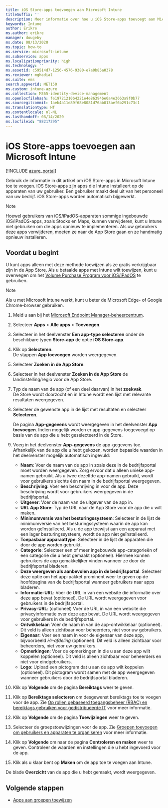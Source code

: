 ```yaml
---
title: iOS Store-apps toevoegen aan Microsoft Intune
titleSuffix: ''
description: Meer informatie over hoe u iOS Store-apps toevoegt aan Microsoft Intune. U kunt op deze manier apps toewijzen als ze gratis in de App Store verkrijgbaar zijn.
keywords: Intune
author: Erikre
ms.author: erikre
manager: dougeby
ms.date: 08/13/2020
ms.topic: how-to
ms.service: microsoft-intune
ms.subservice: apps
ms.localizationpriority: high
ms.technology: ''
ms.assetid: c59514d7-1256-4576-9380-e7a0b85a0378
ms.reviewer: mghadial
ms.suite: ems
search.appverid: MET150
ms.custom: intune-azure
ms.collection: M365-identity-device-management
ms.openlocfilehash: fe19721210b4221e4e86394be0a4e3663a9f0b77
ms.sourcegitcommit: 1aeb4a11e89f68e8081d76ab013aef6b291c73c1
ms.translationtype: HT
ms.contentlocale: nl-NL
ms.lasthandoff: 08/14/2020
ms.locfileid: "88217295"
---
```

# <a name="add-ios-store-apps-to-microsoft-intune"></a>iOS Store-apps toevoegen aan Microsoft Intune

[!INCLUDE [azure_portal](../includes/azure_portal.md)]

Gebruik de informatie in dit artikel om iOS Store-apps in Microsoft Intune toe te voegen. iOS Store-apps zijn apps die Intune installeert op de apparaten van uw gebruiker. Een gebruiker maakt deel uit van het personeel van uw bedrijf. iOS Store-apps worden automatisch bijgewerkt.

>[!NOTE]
>Hoewel gebruikers van iOS/iPadOS-apparaten sommige ingebouwde iOS/iPadOS-apps, zoals Stocks en Maps, kunnen verwijderen, kunt u Intune niet gebruiken om die apps opnieuw te implementeren. Als uw gebruikers deze apps verwijderen, moeten ze naar de App Store gaan en ze handmatig opnieuw installeren.

## <a name="before-you-start"></a>Voordat u begint

U kunt apps alleen met deze methode toewijzen als ze gratis verkrijgbaar zijn in de App Store. Als u betaalde apps met Intune wilt toewijzen, kunt u overwegen om het [Volume Purchase Program voor iOS/iPadOS](vpp-apps-ios.md) te gebruiken.

>[!NOTE]
>Als u met Microsoft Intune werkt, kunt u beter de Microsoft Edge- of Google Chrome-browser gebruiken.

1. Meld u aan bij het [Microsoft Endpoint Manager-beheercentrum](https://go.microsoft.com/fwlink/?linkid=2109431).
2. Selecteer **Apps** > **Alle apps** > **Toevoegen**.
3. Selecteer in het deelvenster **Een app-type selecteren** onder de beschikbare typen **Store-app** de optie **iOS Store-app**.
4. Klik op **Selecteren**.<br>
   De stappen **App toevoegen** worden weergegeven.
5. Selecteer **Zoeken in de App Store**.
6. Selecteer in het deelvenster **Zoeken in de App Store** de landinstelling/regio voor de App Store.
7. Typ de naam van de app (of een deel daarvan) in het **zoekvak**.  
    De Store wordt doorzocht en in Intune wordt een lijst met relevante resultaten weergegeven.
8. Selecteer de gewenste app in de lijst met resultaten en selecteer **Selecteren**.<br>

   De pagina **App-gegevens** wordt weergegeven in het deelvenster **App toevoegen**. Indien mogelijk worden er app-gegevens toegevoegd op basis van de app die u hebt geselecteerd in de Store.

9. Voeg in het deelvenster **App-gegevens** de app-gegevens toe. Afhankelijk van de app die u hebt gekozen, worden bepaalde waarden in het deelvenster mogelijk automatisch ingevuld:
    - **Naam**: Voer de naam van de app in zoals deze in de bedrijfsportal moet worden weergegeven. Zorg ervoor dat u alleen unieke app-namen gebruikt. Als u twee dezelfde app-namen gebruikt, wordt voor gebruikers slechts één naam in de bedrijfsportal weergegeven.
    - **Beschrijving**: Voer een beschrijving in voor de app. Deze beschrijving wordt voor gebruikers weergegeven in de bedrijfsportal.
    - **Uitgever**: Voer de naam van de uitgever van de app in.
    - **URL App Store**: Typ de URL naar de App Store voor de app die u wilt maken.
    - **Minimumversie van het besturingssysteem**: Selecteer in de lijst de minimumversie van het besturingssysteem waarin de app kan worden geïnstalleerd. Als u de app toewijst aan een apparaat met een lager besturingssysteem, wordt de app niet geïnstalleerd.
    - **Toepasbaar apparaattype**: Selecteer in de lijst de apparaten die door de app worden gebruikt.
    - **Categorie**: Selecteer een of meer ingebouwde app-categorieën of een categorie die u hebt gemaakt (optioneel). Hiermee kunnen gebruikers de app gemakkelijker vinden wanneer ze door de bedrijfsportal bladeren.
    - **Deze weergeven als aanbevolen app in de bedrijfsportal**: Selecteer deze optie om het app-pakket prominent weer te geven op de hoofdpagina van de bedrijfsportal wanneer gebruikers naar apps bladeren.
    - **Informatie-URL**: Voer de URL in van een website die informatie over deze app bevat (optioneel). De URL wordt weergegeven voor gebruikers in de bedrijfsportal.
    - **Privacy-URL**: (optioneel) Voer de URL in van een website die privacyinformatie over deze app bevat. De URL wordt weergegeven voor gebruikers in de bedrijfsportal.
    - **Ontwikkelaar**: Voer de naam in van de app-ontwikkelaar (optioneel). Dit veld is alleen zichtbaar voor beheerders, niet voor uw gebruikers.
    - **Eigenaar**: Voer een naam in voor de eigenaar van deze app, bijvoorbeeld *Hr-afdeling* (optioneel). Dit veld is alleen zichtbaar voor beheerders, niet voor uw gebruikers.
    - **Opmerkingen**: Voer de opmerkingen in die u aan deze app wilt koppelen (optioneel). Dit veld is alleen zichtbaar voor beheerders en niet voor eindgebruikers.
    - **Logo**: Upload een pictogram dat u aan de app wilt koppelen (optioneel). Dit pictogram wordt samen met de app weergegeven wanneer gebruikers door de bedrijfsportal bladeren.
10. Klik op **Volgende** om de pagina **Bereiktags** weer te geven.
11. Klik op **Bereiktags selecteren** om desgewenst bereiktags toe te voegen voor de app. Zie [Op rollen gebaseerd toegangsbeheer (RBAC) en bereiktags gebruiken voor gedistribueerde IT](../fundamentals/scope-tags.md) voor meer informatie.
12. Klik op **Volgende** om de pagina **Toewijzingen** weer te geven.
13. Selecteer de groepstoewijzingen voor de app. Zie [Groepen toevoegen om gebruikers en apparaten te organiseren](../fundamentals/groups-add.md) voor meer informatie. 
14. Klik op **Volgende** om naar de pagina **Controleren en maken** weer te geven. Controleer de waarden en instellingen die u hebt ingevoerd voor de app.
15. Klik als u klaar bent op **Maken** om de app toe te voegen aan Intune.

De blade **Overzicht** van de app die u hebt gemaakt, wordt weergegeven.

## <a name="next-steps"></a>Volgende stappen

- [Apps aan groepen toewijzen](apps-deploy.md)
